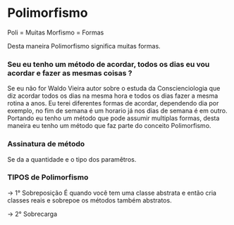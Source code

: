 # Polimorfismo </h2>

Poli = Muitas
Morfismo = Formas 

Desta maneira Polimorfismo significa muitas formas.

### Seu eu tenho um método de acordar, todos os dias eu vou acordar e fazer as mesmas coisas ? </h5>
   Se eu não for Waldo Vieira autor sobre o estuda da Conscienciologia que diz acordar todos os dias na mesma hora e todos os dias fazer a mesma rotina a anos.
   Eu terei diferentes formas de acordar, dependendo dia por exemplo, no fim de semana é um horario já nos dias de semana é em outro.
   Portando eu tenho um método que pode assumir multiplas formas, desta maneira eu tenho um método que faz parte do conceito Polimorfismo.


### Assinatura de método </h3>
Se da a quantidade e o tipo dos paramêtros.


### TIPOS de Polimorfismo </h3>

-> 1° Sobreposição
  É quando você tem uma classe abstrata e então cria classes reais e sobrepoe os métodos também abstratos.
  
-> 2° Sobrecarga  
  
  




